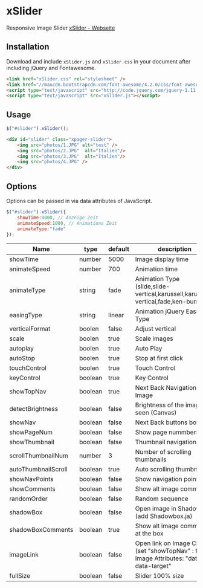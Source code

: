 xSlider
===========
Responsive Image Slider
[xSlider - Webseite]

## Installation

Download and include `xSlider.js` and `xSlider.css`  in your document after including jQuery and  Fontawesome.

```html
<link href="xSlider.css" rel="stylesheet" />
<link href="//maxcdn.bootstrapcdn.com/font-awesome/4.2.0/css/font-awesome.min.css" rel="stylesheet" />
<script type="text/javascript" src="http://code.jquery.com/jquery-1.11.0.min.js"></script>
<script type="text/javascript" src="xSlider.js"></script>
```

## Usage

```javascript
$("#slider").xSlider();
```

``` html
<div id="slider" class="xpager-slider">
	<img src="photos/1.JPG" alt="test" />
	<img src="photos/2.JPG"  alt="Italien"/>
	<img src="photos/3.JPG"  alt="Italien"/>
	<img src="photos/4.JPG" />
</div>
```


## Options

Options can be passed in via data attributes of JavaScript.

``` js
$("#slider").xSlider({
	showTime:8000, // Anzeige Zeit
	animateSpeed:1000, // Animations Zeit
	animateType:"fade"
});
```

<table class="table table-bordered table-striped">
	<thead>
		<tr>
			<th style="width: 100px;">Name</th>
			<th style="width: 100px;">type</th>
			<th style="width: 50px;">default</th>
			<th>description</th>
		</tr>
	</thead>
	<tbody>
		<tr>
			<td>showTime</td>
			<td>number</td>
			<td>5000</td>
			<td>Image display time</td>
		</tr>
		<tr>
			<td>animateSpeed</td>
			<td>number</td>
			<td>700</td>
			<td>Animation time</td>
		</tr>
		<tr>
			<td>animateType</td>
			<td>string</td>
			<td>fade</td>
            <td>Animation Type (slide,slide-vertical,karussell,karussell-vertical,fade,ken-burns)</td>
		</tr>
		<tr>
			<td>easingType</td>
			<td>string</td>
			<td>linear</td>
			<td>Animation jQuery Easing Type</td>
		</tr>
		<tr>
			<td>verticalFormat</td>
			<td>boolen</td>
			<td>false</td>
            <td>Adjust vertical</td>
		</tr>
		<tr>
			<td>scale</td>
			<td>boolen</td>
			<td>true</td>
            <td>Scale images</td>
		</tr>
		<tr>
			<td>autoplay</td>
			<td>boolen</td>
			<td>true</td>
			<td>Auto Play</td>
		</tr>
		<tr>
			<td>autoStop</td>
			<td>boolen</td>
			<td>true</td>
			<td>Stop at first click</td>
		</tr>
		<tr>
			<td>touchControl</td>
			<td>boolen</td>
			<td>true</td>
			<td>Touch Control</td>
		</tr>
		<tr>
			<td>keyControl</td>
			<td>boolean</td>
			<td>true</td>
			<td>Key Control</td>
		</tr>
		<tr>
			<td>showTopNav</td>
			<td>boolean</td>
			<td>true</td>
			<td>Next Back Navigation on Image</td>
		</tr>
		<tr>
			<td>detectBrightness</td>
			<td>boolean</td>
			<td>false</td>
			<td>Brightness of the images seen (Canvas)</td>
		</tr>
		<tr>
		  <td>showNav</td>
		  <td>boolean</td>
		  <td>false</td>
		  <td>Next Back buttons bottom</td>
	  </tr>
		<tr>
		  <td>showPageNum</td>
		  <td>boolean</td>
		  <td>false</td>
		  <td>Show page nummbers</td>
	  </tr>
		<tr>
		  <td>showThumbnail</td>
		  <td>boolean</td>
		  <td>false</td>
		  <td>Thumbnail navigation</td>
	  </tr>
		<tr>
		  <td>scrollThumbnailNum</td>
		  <td>number</td>
		  <td>3</td>
		  <td>Number of scrolling thumbnails</td>
	  </tr>
		<tr>
		  <td>autoThumbnailScroll</td>
		  <td>boolean</td>
		  <td>true</td>
		  <td>Auto scrolling thumbnails</td>
	  </tr>
		<tr>
		  <td>showNavPoints</td>
		  <td>boolean</td>
		  <td>false</td>
		  <td>Show navigation points</td>
	  </tr>
		<tr>
		  <td>showComments</td>
		  <td>boolean</td>
		  <td>false</td>
		  <td>Show alt image comments</td>
	  </tr>
		<tr>
		  <td>randomOrder</td>
		  <td>boolean</td>
		  <td>false</td>
		  <td>Random sequence</td>
	  </tr>
		<tr>
		  <td>shadowBox</td>
		  <td>boolean</td>
		  <td>false</td>
		  <td>Open image in Shadowbox (add Shadowbox.ja)</td>
	  </tr>
		<tr>
		  <td>shadowBoxComments</td>
		  <td>boolean</td>
		  <td>true</td>
		  <td>Show alt image comments at the box</td>
	  </tr>
		<tr>
		  <td>imageLink</td>
		  <td>boolean</td>
		  <td>false</td>
		  <td>
		  Open link on Image Click (set &quot;showTopNav&quot; : false) <br />
		  Image Attributes: "data-url, data-target"
		  </td>
	  </tr>
		<tr>
		  <td>fullSize</td>
		  <td>boolean</td>
		  <td>false</td>
		  <td>Slider 100% size</td>
	  </tr>
	</tbody>
</table>



[xSlider - Webseite]:http://xpager.ch/entwicklung/xslider/
